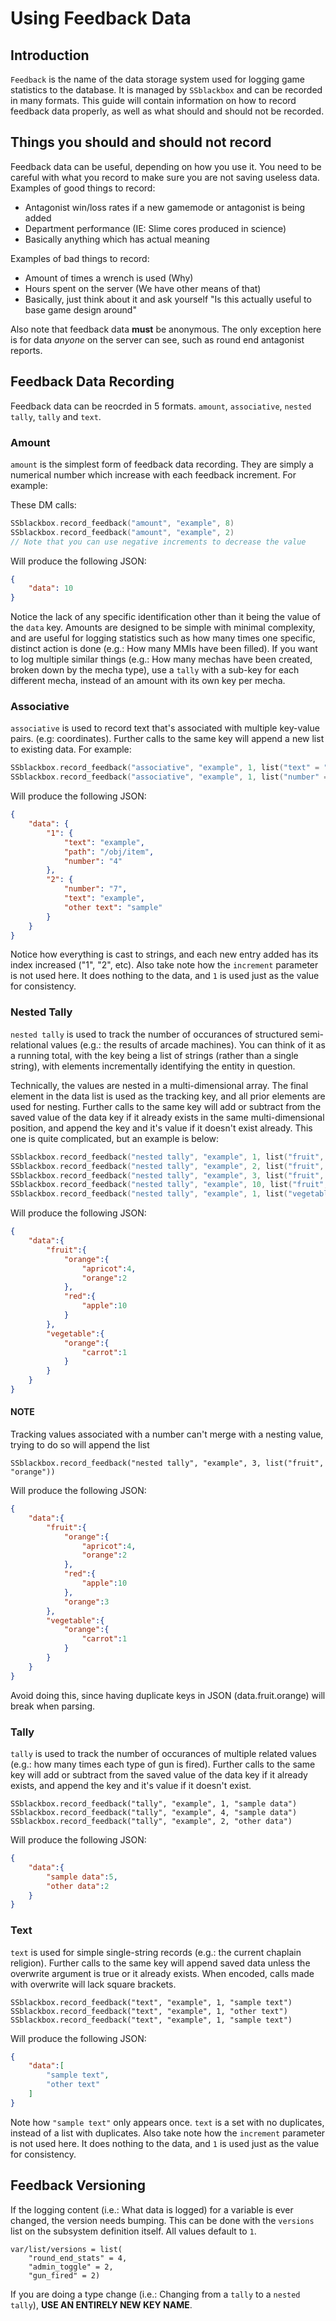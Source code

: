# Using Feedback Data

## Introduction

`Feedback` is the name of the data storage system used for logging game
statistics to the database. It is managed by `SSblackbox` and can be recorded in
many formats. This guide will contain information on how to record feedback data
properly, as well as what should and should not be recorded.

## Things you should and should not record

Feedback data can be useful, depending on how you use it. You need to be careful
with what you record to make sure you are not saving useless data. Examples of
good things to record:

- Antagonist win/loss rates if a new gamemode or antagonist is being added
- Department performance (IE: Slime cores produced in science)
- Basically anything which has actual meaning

Examples of bad things to record:

- Amount of times a wrench is used (Why)
- Hours spent on the server (We have other means of that)
- Basically, just think about it and ask yourself "Is this actually useful to
  base game design around"

Also note that feedback data **must** be anonymous. The only exception here is
for data *anyone* on the server can see, such as round end antagonist reports.

## Feedback Data Recording

Feedback data can be reocrded in 5 formats. `amount`, `associative`, `nested
tally`, `tally` and `text`.

### Amount

`amount` is the simplest form of feedback data recording. They are simply a
numerical number which increase with each feedback increment. For example:

These DM calls:

```c
SSblackbox.record_feedback("amount", "example", 8)
SSblackbox.record_feedback("amount", "example", 2)
// Note that you can use negative increments to decrease the value
```

Will produce the following JSON:

```json
{
	"data": 10
}
```

Notice the lack of any specific identification other than it being the value of
the `data` key. Amounts are designed to be simple with minimal complexity, and
are useful for logging statistics such as how many times one specific, distinct
action is done (e.g.: How many MMIs have been filled). If you want to log
multiple similar things (e.g.: How many mechas have been created, broken down by
the mecha type), use a `tally` with a sub-key for each different mecha, instead
of an amount with its own key per mecha.

### Associative

`associative` is used to record text that's associated with multiple key-value
pairs. (e.g: coordinates). Further calls to the same key will append a new list
to existing data. For example:

```c
SSblackbox.record_feedback("associative", "example", 1, list("text" = "example", "path" = /obj/item, "number" = 4))
SSblackbox.record_feedback("associative", "example", 1, list("number" = 7, "text" = "example", "other text" = "sample"))
```

Will produce the following JSON:

```json
{
    "data": {
        "1": {
            "text": "example",
            "path": "/obj/item",
            "number": "4"
        },
        "2": {
            "number": "7",
            "text": "example",
            "other text": "sample"
        }
    }
}
```

Notice how everything is cast to strings, and each new entry added has its index
increased ("1", "2", etc). Also take note how the `increment` parameter is not
used here. It does nothing to the data, and `1` is used just as the value for
consistency.

### Nested Tally

`nested tally` is used to track the number of occurances of structured
semi-relational values (e.g.: the results of arcade machines). You can think of
it as a running total, with the key being a list of strings (rather than a
single string), with elements incrementally identifying the entity in question.

Technically, the values are nested in a multi-dimensional array. The final
element in the data list is used as the tracking key, and all prior elements are
used for nesting. Further calls to the same key will add or subtract from the
saved value of the data key if it already exists in the same multi-dimensional
position, and append the key and it's value if it doesn't exist already. This
one is quite complicated, but an example is below:

```c
SSblackbox.record_feedback("nested tally", "example", 1, list("fruit", "orange", "apricot"))
SSblackbox.record_feedback("nested tally", "example", 2, list("fruit", "orange", "orange"))
SSblackbox.record_feedback("nested tally", "example", 3, list("fruit", "orange", "apricot"))
SSblackbox.record_feedback("nested tally", "example", 10, list("fruit", "red", "apple"))
SSblackbox.record_feedback("nested tally", "example", 1, list("vegetable", "orange", "carrot"))
```

Will produce the following JSON:

```json
{
    "data":{
        "fruit":{
            "orange":{
                "apricot":4,
                "orange":2
            },
            "red":{
                "apple":10
            }
        },
        "vegetable":{
            "orange":{
                "carrot":1
            }
        }
    }
}
```

#### NOTE

Tracking values associated with a number can't merge with a nesting value,
trying to do so will append the list

```dm
SSblackbox.record_feedback("nested tally", "example", 3, list("fruit", "orange"))
```

Will produce the following JSON:

```json
{
    "data":{
        "fruit":{
            "orange":{
                "apricot":4,
                "orange":2
            },
            "red":{
                "apple":10
            },
            "orange":3
        },
        "vegetable":{
            "orange":{
                "carrot":1
            }
        }
    }
}
```

Avoid doing this, since having duplicate keys in JSON (data.fruit.orange) will
break when parsing.

### Tally

`tally` is used to track the number of occurances of multiple related values
(e.g.: how many times each type of gun is fired). Further calls to the same key
will add or subtract from the saved value of the data key if it already exists,
and append the key and it's value if it doesn't exist.

```dm
SSblackbox.record_feedback("tally", "example", 1, "sample data")
SSblackbox.record_feedback("tally", "example", 4, "sample data")
SSblackbox.record_feedback("tally", "example", 2, "other data")
```

Will produce the following JSON:

```json
{
    "data":{
        "sample data":5,
        "other data":2
    }
}
```

### Text

`text` is used for simple single-string records (e.g.: the current chaplain
religion). Further calls to the same key will append saved data unless the
overwrite argument is true or it already exists. When encoded, calls made with
overwrite will lack square brackets.

```dm
SSblackbox.record_feedback("text", "example", 1, "sample text")
SSblackbox.record_feedback("text", "example", 1, "other text")
SSblackbox.record_feedback("text", "example", 1, "sample text")
```

Will produce the following JSON:

```json
{
    "data":[
        "sample text",
        "other text"
    ]
}
```

Note how `"sample text"` only appears once. `text` is a set with no duplicates,
instead of a list with duplicates. Also take note how the `increment` parameter
is not used here. It does nothing to the data, and `1` is used just as the value
for consistency.

## Feedback Versioning

If the logging content (i.e.: What data is logged) for a variable is ever
changed, the version needs bumping. This can be done with the `versions` list on
the subsystem definition itself. All values default to `1`.

```dm
var/list/versions = list(
    "round_end_stats" = 4,
    "admin_toggle" = 2,
    "gun_fired" = 2)
```

If you are doing a type change (i.e.: Changing from a `tally` to a `nested
tally`), **USE AN ENTIRELY NEW KEY NAME**.
